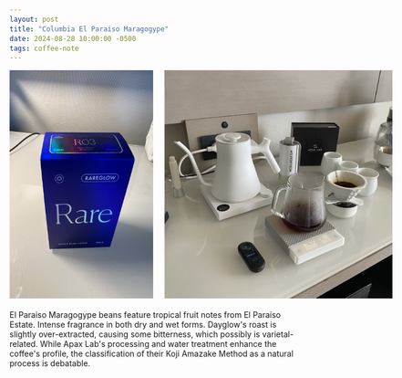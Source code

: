 ```yaml
---
layout: post
title: "Columbia El Paraiso Maragogype"
date: 2024-08-28 10:00:00 -0500
tags: coffee-note
---
```

<!--more-->
<div style="display: flex; justify-content: space-between; align-items: flex-start; gap: 20px; margin-bottom: 20px;">
<img src="/images/2024-08-28-El-Paraiso-Maragogype/el-paraiso-maragogype.png" alt="El Paraiso Maragogype Packaging" style="max-width: 50%; height: 400px;">
  <img src="/images/2024-08-28-El-Paraiso-Maragogype/setup.png" alt="Set up" style="width: 400px; height: 400px;">
</div>

El Paraiso Maragogype beans feature tropical fruit notes from El Paraiso Estate. Intense fragrance in both dry and wet forms. Dayglow's roast is slightly over-extracted, causing some bitterness, which possibly is varietal-related. While Apax Lab's processing and water treatment enhance the coffee's profile, the classification of their Koji Amazake Method as a natural process is debatable.
